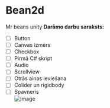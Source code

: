 # Bean2d
Mr beans unity
**Darāmo darbu saraksts:**
- [ ] Button
- [ ] Canvas izmērs
- [ ] Checkbox
- [ ] Pirmā C# skript
- [ ] Audio
- [ ] Scrollview
- [ ] Otrās ainas ieviešana
- [ ] Colider un rigidbody
- [ ] Spavneris<br>
![image](https://github.com/user-attachments/assets/9f4d130b-5819-4154-b1b0-83080de2ce65)
